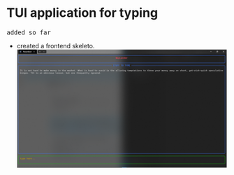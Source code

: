 # TUI application for typing

<samp> added so far </samp>
- created a frontend skeleto.
![waylander](assets/waylander.png)